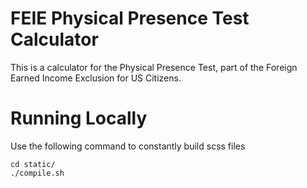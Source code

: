# FEIE Physical Presence Test Calculator

This is a calculator for the Physical Presence Test, part of the Foreign Earned Income Exclusion for US Citizens.


# Running Locally

Use the following command to constantly build scss files
```
cd static/
./compile.sh
```
